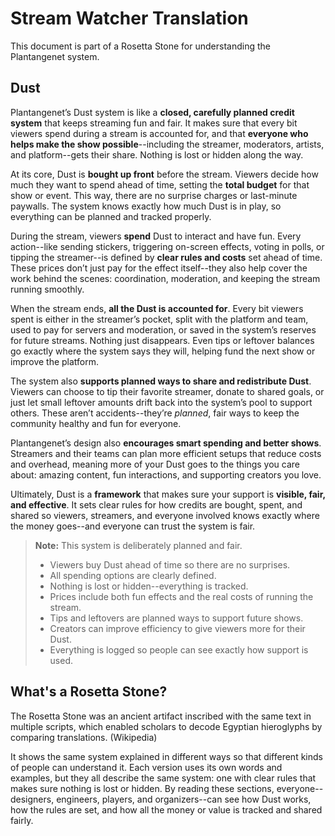 # Stream Watcher Translation

This document is part of a Rosetta Stone for understanding the Plantangenet system.

## Dust

Plantangenet’s Dust system is like a **closed, carefully planned credit system** that keeps streaming fun and fair. It makes sure that every bit viewers spend during a stream is accounted for, and that **everyone who helps make the show possible**--including the streamer, moderators, artists, and platform--gets their share. Nothing is lost or hidden along the way.

At its core, Dust is **bought up front** before the stream. Viewers decide how much they want to spend ahead of time, setting the **total budget** for that show or event. This way, there are no surprise charges or last-minute paywalls. The system knows exactly how much Dust is in play, so everything can be planned and tracked properly.

During the stream, viewers **spend** Dust to interact and have fun. Every action--like sending stickers, triggering on-screen effects, voting in polls, or tipping the streamer--is defined by **clear rules and costs** set ahead of time. These prices don’t just pay for the effect itself--they also help cover the work behind the scenes: coordination, moderation, and keeping the stream running smoothly.

When the stream ends, **all the Dust is accounted for**. Every bit viewers spent is either in the streamer’s pocket, split with the platform and team, used to pay for servers and moderation, or saved in the system’s reserves for future streams. Nothing just disappears. Even tips or leftover balances go exactly where the system says they will, helping fund the next show or improve the platform.

The system also **supports planned ways to share and redistribute Dust**. Viewers can choose to tip their favorite streamer, donate to shared goals, or just let small leftover amounts drift back into the system’s pool to support others. These aren’t accidents--they’re *planned*, fair ways to keep the community healthy and fun for everyone.

Plantangenet’s design also **encourages smart spending and better shows**. Streamers and their teams can plan more efficient setups that reduce costs and overhead, meaning more of your Dust goes to the things you care about: amazing content, fun interactions, and supporting creators you love.

Ultimately, Dust is a **framework** that makes sure your support is **visible, fair, and effective**. It sets clear rules for how credits are bought, spent, and shared so viewers, streamers, and everyone involved knows exactly where the money goes--and everyone can trust the system is fair.

> **Note:**
> This system is deliberately planned and fair.
>
> * Viewers buy Dust ahead of time so there are no surprises.
> * All spending options are clearly defined.
> * Nothing is lost or hidden--everything is tracked.
> * Prices include both fun effects and the real costs of running the stream.
> * Tips and leftovers are planned ways to support future shows.
> * Creators can improve efficiency to give viewers more for their Dust.
> * Everything is logged so people can see exactly how support is used.

## What's a Rosetta Stone?

The Rosetta Stone was an ancient artifact inscribed with the same text in multiple scripts, which enabled scholars to decode Egyptian hieroglyphs by comparing translations. (Wikipedia)

It shows the same system explained in different ways so that different kinds of people can understand it. Each version uses its own words and examples, but they all describe the same system: one with clear rules that makes sure nothing is lost or hidden. By reading these sections, everyone--designers, engineers, players, and organizers--can see how Dust works, how the rules are set, and how all the money or value is tracked and shared fairly.
